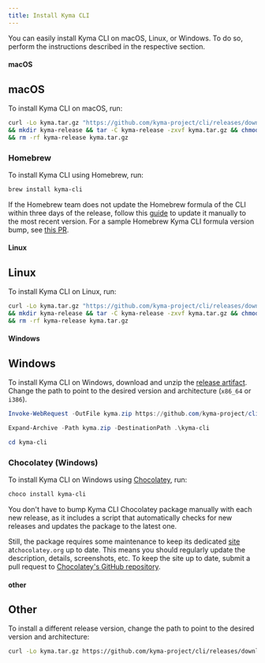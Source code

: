```yaml
---
title: Install Kyma CLI
---
```


You can easily install Kyma CLI on macOS, Linux, or Windows. To do so, perform the instructions described in the respective section.

<!-- tabs:start -->

#### **macOS**

## macOS

To install Kyma CLI on macOS, run:

```bash
curl -Lo kyma.tar.gz "https://github.com/kyma-project/cli/releases/download/$(curl -s https://api.github.com/repos/kyma-project/cli/releases/latest | grep tag_name | cut -d '"' -f 4)/kyma_Darwin_x86_64.tar.gz" \
&& mkdir kyma-release && tar -C kyma-release -zxvf kyma.tar.gz && chmod +x kyma-release/kyma && sudo mv kyma-release/kyma /usr/local/bin \
&& rm -rf kyma-release kyma.tar.gz
```

### Homebrew

To install Kyma CLI using Homebrew, run:

```bash
brew install kyma-cli
```

If the Homebrew team does not update the Homebrew formula of the CLI within three days of the release, follow this [guide](https://github.com/Homebrew/brew/blob/master/docs/How-To-Open-a-Homebrew-Pull-Request.md) to update it manually to the most recent version. For a sample Homebrew Kyma CLI formula version bump, see [this PR](https://github.com/Homebrew/homebrew-core/pull/52375).

#### **Linux**

## Linux

To install Kyma CLI on Linux, run:

```bash
curl -Lo kyma.tar.gz "https://github.com/kyma-project/cli/releases/download/$(curl -s https://api.github.com/repos/kyma-project/cli/releases/latest | grep tag_name | cut -d '"' -f 4)/kyma_Linux_x86_64.tar.gz" \
&& mkdir kyma-release && tar -C kyma-release -zxvf kyma.tar.gz && chmod +x kyma-release/kyma && sudo mv kyma-release/kyma /usr/local/bin \
&& rm -rf kyma-release kyma.tar.gz
```

#### **Windows**

## Windows

To install Kyma CLI on Windows, download and unzip the [release artifact](https://github.com/kyma-project/cli/releases). Change the path to point to the desired version and architecture (`x86_64` or `i386`).

```PowerShell
Invoke-WebRequest -OutFile kyma.zip https://github.com/kyma-project/cli/releases/download/${KYMA_VERSION}/kyma_Windows_${ARCH}.zip

Expand-Archive -Path kyma.zip -DestinationPath .\kyma-cli

cd kyma-cli
```

### Chocolatey (Windows)

To install Kyma CLI on Windows using [Chocolatey](https://www.chocolatey.org), run:

```PowerShell
choco install kyma-cli
```

You don't have to bump Kyma CLI Chocolatey package manually with each new release, as it includes a script that automatically checks for new releases and updates the package to the latest one.

Still, the package requires some maintenance to keep its dedicated [site](https://chocolatey.org/packages/kyma-cli) at`chocolatey.org` up to date. This means you should regularly update the description, details, screenshots, etc. To keep the site up to date, submit a pull request to [Chocolatey's GitHub repository](https://github.com/dgalbraith/chocolatey-packages/tree/master/automatic/kyma-cli).

#### **other**

## Other

To install a different release version, change the path to point to the desired version and architecture:

```bash
curl -Lo kyma.tar.gz https://github.com/kyma-project/cli/releases/download/${KYMA_VERSION}/kyma_${ARCH}.tar.gz
```

<!-- tabs:end -->
